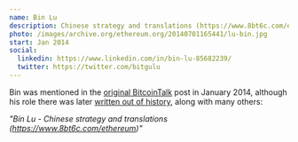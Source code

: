 ```yaml
---
name: Bin Lu
description: Chinese strategy and translations (https://www.8bt6c.com/ethereum)
photo: /images/archive.org/ethereum.org/20140701165441/lu-bin.jpg
start: Jan 2014
social:
  linkedin: https://www.linkedin.com/in/bin-lu-85682239/
  twitter: https://twitter.com/bitgulu
---
```


Bin was mentioned in the [original BitcoinTalk](https://web.archive.org/web/20140208053651/https://bitcointalk.org/index.php?topic=428589.0) post in January 2014, although his role there was later [written out of history](https://bitcointalk.org/index.php?topic=428589.0), along with many others:

*"Bin Lu - Chinese strategy and translations (https://www.8bt6c.com/ethereum)"*
